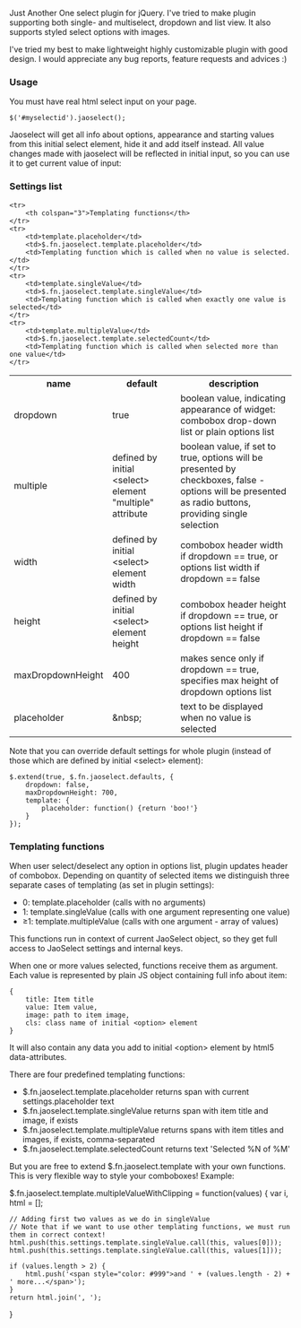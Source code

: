 Just Another One select plugin for jQuery. I've tried to make plugin supporting both single- and multiselect, dropdown and list view. It also supports styled select options with images.

I've tried my best to make lightweight highly customizable plugin with good design. I would appreciate any bug reports, feature requests and advices :)

### Usage

You must have real html select input on your page.

`$('#myselectid').jaoselect();`

Jaoselect will get all info about options, appearance and starting values from this initial select element, hide it and add itself instead. All value changes made with jaoselect will be reflected in initial input, so you can use it to get current value of input:

### Settings list
<table>
	<tr>
		<th>name</th>
		<th>default</th>
		<th>description</th>
	</tr>
	<tr>
		<td>dropdown</td>
		<td>true</td>
		<td>boolean value, indicating appearance of widget: combobox drop-down list or plain options list</td>
	</tr>
	<tr>
		<td>multiple</td>
		<td>defined by initial &lt;select&gt; element "multiple" attribute</td>
		<td>boolean value, if set to true, options will be presented by checkboxes, false - options will be presented as radio buttons, providing single selection</td>
	</tr>
	<tr>
		<td>width</td>
		<td>defined by initial &lt;select&gt; element width</td>
		<td>combobox header width if dropdown == true, or options list width if dropdown == false</td>
	</tr>
	<tr>
		<td>height</td>
		<td>defined by initial &lt;select&gt; element height</td>
		<td>combobox header height if dropdown == true, or options list height if dropdown == false</td>
	</tr>
	<tr>
		<td>maxDropdownHeight</td>
		<td>400</td>
		<td>makes sence only if dropdown == true, specifies max height of dropdown options list</td>
	</tr>
	<tr>
		<td>placeholder</td>
		<td>&amp;nbsp;</td>
		<td>text to be displayed when no value is selected</td>
	</tr>

	<tr>
		<th colspan="3">Templating functions</th>
	</tr>
	<tr>
		<td>template.placeholder</td>
		<td>$.fn.jaoselect.template.placeholder</td>
		<td>Templating function which is called when no value is selected.</td>
	</tr>
	<tr>
		<td>template.singleValue</td>
		<td>$.fn.jaoselect.template.singleValue</td>
		<td>Templating function which is called when exactly one value is selected</td>
	</tr>
	<tr>
		<td>template.multipleValue</td>
		<td>$.fn.jaoselect.template.selectedCount</td>
		<td>Templating function which is called when selected more than one value</td>
	</tr>
</table>
Note that you can override default settings for whole plugin (instead of those which are defined by initial &lt;select&gt; element):

	$.extend(true, $.fn.jaoselect.defaults, {
		dropdown: false,
		maxDropdownHeight: 700,
		template: {
			placeholder: function() {return 'boo!'}
		}
	});

### Templating functions</h3>

When user select/deselect any option in options list, plugin updates header of combobox.
Depending on quantity of selected items we distinguish three separate cases of templating (as set in plugin settings):

 - 0: template.placeholder (calls with no arguments)<br />
 - 1: template.singleValue (calls with one argument representing one value)<br />
 - &ge;1: template.multipleValue (calls with one argument - array of values)<br />

This functions run in context of current JaoSelect object,
so they get full access to JaoSelect settings and internal keys.<br />

When one or more values selected, functions receive them as argument. Each value is represented by plain JS object
containing full info about item:

	{
		title: Item title
		value: Item value,
		image: path to item image,
		cls: class name of initial <option> element
	}

It will also contain any data you add to initial &lt;option&gt; element by html5 data-attributes.

There are four predefined templating functions:

 - $.fn.jaoselect.template.placeholder returns span with current settings.placeholder text<br />
 - $.fn.jaoselect.template.singleValue returns span with item title and image, if exists<br />
 - $.fn.jaoselect.template.multipleValue returns spans with item titles and images, if exists, comma-separated<br />
 - $.fn.jaoselect.template.selectedCount returns text 'Selected %N of %M'<br />

But you are free to extend $.fn.jaoselect.template with your own functions. This is very flexible way to style your comboboxes!
Example:

$.fn.jaoselect.template.multipleValueWithClipping = function(values) {
	var i, html = [];

	// Adding first two values as we do in singleValue
	// Note that if we want to use other templating functions, we must run them in correct context!
	html.push(this.settings.template.singleValue.call(this, values[0]));
	html.push(this.settings.template.singleValue.call(this, values[1]));

	if (values.length > 2) {
		html.push('<span style="color: #999">and ' + (values.length - 2) + ' more...</span>');
	}
	return html.join(', ');
}